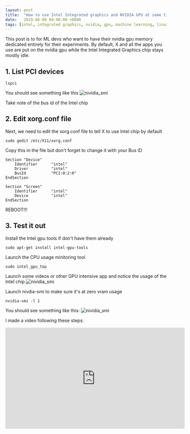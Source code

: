 ```yaml
---
layout: post
title:  "How to use Intel Integrated graphics and NVIDIA GPU at same time on linux laptop"
date:   2019-08-09 00:00:00 +0800
tags: [intel, integrated graphics, nvidia, gpu, machine learning, linux]
---
```



This post is to for ML devs who want to have their nvidia gpu memory dedicated entirely for their experiments. By default, X and all the apps you use are put on the nvidia gpu while the Intel Integrated Graphics chip stays mostly idle.

## 1.  List PCI devices
```shell
lspci
```
You should see something like this
![nividia_smi](/assets/ubuntu/lspci.png)

Take note of the bus id of the Intel chip

## 2. Edit xorg.conf file
Next, we need to edit the xorg.conf file to tell X to use Intel chip by default

```
sudo gedit /etc/X11/xorg.conf
```

Copy this in the file but don't forget to change it with your Bus ID 
```
Section "Device"
    Identifier      "intel"
    Driver          "intel"
    BusId           "PCI:0:2:0"
EndSection

Section "Screen"
    Identifier      "intel"
    Device          "intel"
EndSection
```

REBOOT!!!

## 3. Test it out

Install the Intel gpu tools if don't have them already
```shell
sudo apt-get install intel-gpu-tools
```

Launch the CPU usage minitoring tool
```
sudo intel_gpu_top
```
Launch some videos or other GPU intensive app and notice the usage of the Intel chip
![nividia_smi](/assets/ubuntu/intel_gpu_top.png)

Launch nivdia-smi to make sure it's at zero vram usage
```
nvidia-smi -l 1
```
You should see something like this:
![nividia_smi](/assets/ubuntu/nvidia-smi.png)

I made a video following these steps:
<iframe width="560" height="315" src="https://www.youtube.com/embed/gLcPa4z6GU4" frameborder="0" allow="accelerometer; autoplay; encrypted-media; gyroscope; picture-in-picture" allowfullscreen></iframe>





